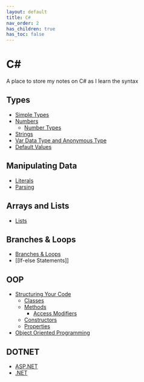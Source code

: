 ```yaml
---
layout: default
title: C#
nav_order: 2
has_children: true
has_toc: false
---
```


# C#
A place to store my notes on C# as I learn the syntax

## Types
- [Simple Types](../csharp/simple-types)
- [Numbers](../csharp/numbers)
    - [Number Types](../csharp/number-types)
- [Strings](../csharp/strings)
- [Var Data Type and Anonymous Type](../csharp/var)
- [Default Values](../csharp/default-values)

## Manipulating Data
- [Literals](../csharp/literals)
- [Parsing](../csharp/parsing)

## Arrays and Lists
- [Lists](../csharp/lists)

## Branches & Loops
- [Branches & Loops](../csharp/branches-and-loops)
- [[If-else Statements]]

## OOP
- [Structuring Your Code](../csharp/structuring-your-code)
    - [Classes](../csharp/classes)
    - [Methods](../csharp/methods)
        - [Access Modifiers](../csharp/access-modifiers)
    - [Constructors](../csharp/constructors)
    - [Properties](../csharp/properties)
- [Object Oriented Programming](../coding-fundamentals/object-oriented-programming)

## DOTNET
- [ASP.NET](../csharp/asp-dotnet)
- [.NET](../csharp/dotnet)